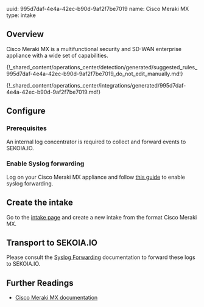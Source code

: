 uuid: 995d7daf-4e4a-42ec-b90d-9af2f7be7019
name: Cisco Meraki MX
type: intake

## Overview

Cisco Meraki MX is a multifunctional security and SD-WAN enterprise appliance with a wide set of capabilities.

{!_shared_content/operations_center/detection/generated/suggested_rules_995d7daf-4e4a-42ec-b90d-9af2f7be7019_do_not_edit_manually.md!}

{!_shared_content/operations_center/integrations/generated/995d7daf-4e4a-42ec-b90d-9af2f7be7019.md!}

## Configure

### Prerequisites

An internal log concentrator is required to collect and forward events to SEKOIA.IO.

### Enable Syslog forwarding

Log on your Cisco Meraki MX appliance and follow [this guide](https://documentation.meraki.com/General_Administration/Monitoring_and_Reporting/Syslog_Server_Overview_and_Configuration#Configure_Dashboard) to enable syslog forwarding.


## Create the intake

Go to the [intake page](https://app.sekoia.io/operations/intakes) and create a new intake from the format Cisco Meraki MX.

## Transport to SEKOIA.IO

Please consult the [Syslog Forwarding](../../../../ingestion_methods/sekoiaio_docker_concentrator/) documentation to forward these logs to SEKOIA.IO.

## Further Readings
- [Cisco Meraki MX documentation](https://documentation.meraki.com/MX)
